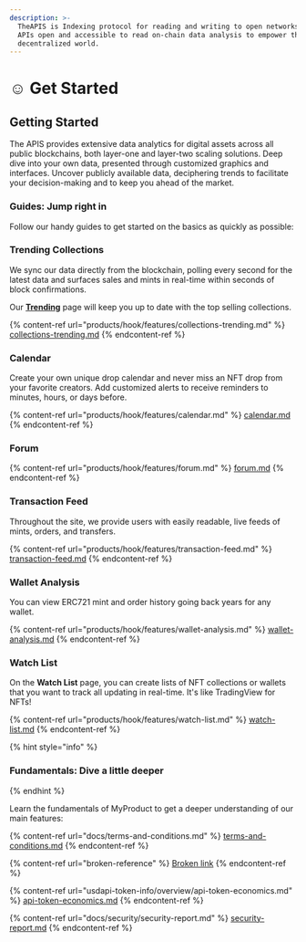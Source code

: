 ```yaml
---
description: >-
  TheAPIS is Indexing protocol for reading and writing to open networks.Making
  APIs open and accessible to read on-chain data analysis to empower the
  decentralized world.
---
```


# ☺ Get Started

## Getting Started

The APIS provides extensive data analytics for digital assets across all public blockchains, both layer-one and layer-two scaling solutions. Deep dive into your own data, presented through customized graphics and interfaces. Uncover publicly available data, deciphering trends to facilitate your decision-making and to keep you ahead of the market.



### Guides: Jump right in

Follow our handy guides to get started on the basics as quickly as possible:

### Trending Collections

We sync our data directly from the blockchain, polling every second for the latest data and surfaces sales and mints in real-time within seconds of block confirmations.

Our [**Trending**](https://beta.theapis.xyz/#/trending) page will keep you up to date with the top selling collections.

{% content-ref url="products/hook/features/collections-trending.md" %}
[collections-trending.md](products/hook/features/collections-trending.md)
{% endcontent-ref %}



### Calendar

Create your own unique drop calendar and never miss an NFT drop from your favorite creators. Add customized alerts to receive reminders to minutes, hours, or days before.

{% content-ref url="products/hook/features/calendar.md" %}
[calendar.md](products/hook/features/calendar.md)
{% endcontent-ref %}



### Forum

{% content-ref url="products/hook/features/forum.md" %}
[forum.md](products/hook/features/forum.md)
{% endcontent-ref %}



### Transaction  Feed

Throughout the site, we provide users with easily readable, live feeds of mints, orders, and transfers.

{% content-ref url="products/hook/features/transaction-feed.md" %}
[transaction-feed.md](products/hook/features/transaction-feed.md)
{% endcontent-ref %}



### Wallet  Analysis

You can view ERC721 mint and order history going back years for any wallet.

{% content-ref url="products/hook/features/wallet-analysis.md" %}
[wallet-analysis.md](products/hook/features/wallet-analysis.md)
{% endcontent-ref %}



### Watch  List

On the **Watch  List** page, you can create lists of NFT collections or wallets that you want to track  all updating in real-time. It's like TradingView for NFTs!

{% content-ref url="products/hook/features/watch-list.md" %}
[watch-list.md](products/hook/features/watch-list.md)
{% endcontent-ref %}





{% hint style="info" %}
### Fundamentals: Dive a little deeper
{% endhint %}

Learn the fundamentals of MyProduct to get a deeper understanding of our main features:

{% content-ref url="docs/terms-and-conditions.md" %}
[terms-and-conditions.md](docs/terms-and-conditions.md)
{% endcontent-ref %}

{% content-ref url="broken-reference" %}
[Broken link](broken-reference)
{% endcontent-ref %}

{% content-ref url="usdapi-token-info/overview/api-token-economics.md" %}
[api-token-economics.md](usdapi-token-info/overview/api-token-economics.md)
{% endcontent-ref %}

{% content-ref url="docs/security/security-report.md" %}
[security-report.md](docs/security/security-report.md)
{% endcontent-ref %}
